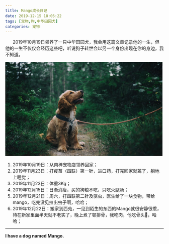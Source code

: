 ```yaml
---
title: Mango成长日记
date: 2019-12-15 18:05:22
tags: [宠物,狗,中华田园犬]
categories: 宠物
---
```


&nbsp;&nbsp;&nbsp;&nbsp;&nbsp;&nbsp;2019年10月19日领养了一只中华田园犬，我会用这篇文章记录他的一生，但他的一生不仅仅会经历这些吧，听说狗子转世会以另一个身份出现在你的身边，我不知道。

<img src="Mango成长日记/puppy.jpeg" width="500" height="300"/>

<!-- more -->

1. 2019年10月19日：从南梓宠物店领养回家；
2. 2019年11月23日：打疫苗（四联）第一针，进口药，打完回家就蔫了，躺地上睡觉；
3. 2019年11月23日：体重3Kg；
4. 2019年12月15日：日渐消瘦，买的狗粮不吃，只吃火腿肠；
5. 2019年12月21日：周六，打四联第二针及驱虫，医生给了一块食物，带给mango，吃完没见拉出虫子啊，哈哈；
6. 2019年12月22日：搬家到西苑，一见到陌生的东西的Mango就很安静很乖，待在新家里面半天就不老实了，晚上煮了顿排骨，我吃肉，他吃骨头🦴，哈哈；

- - -
<b>I have a dog named Mango.</b>